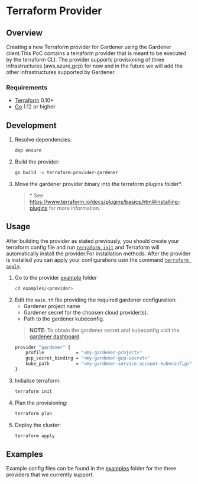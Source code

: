 
# Terraform Provider


## Overview
Creating a new Terraform provider for Gardener using the Gardener client.This PoC contains a terraform provider that is meant to be executed by the terraform CLI. The provider supports provisioning of three infrastructures (aws,azure,gcp) for now and in the future we will add the other infrastructures supported by Gardener.
### Requirements
- [Terraform](https://www.terraform.io/downloads.html) 0.10+
- [Go](https://golang.org/doc/install) 1.12 or higher

## Development

1. Resolve dependencies:
    ```bash
    dep ensure
    ```
2. Build the provider:
    ```bash
    go build -o terraform-provider-gardener
    ```
3. Move the gardener provider binary into the terraform plugins folder*.
    >\* See https://www.terraform.io/docs/plugins/basics.html#installing-plugins for more information.

## Usage

After building the provider as stated previously, you should create your terraform config file and run [`terraform init`](https://www.terraform.io/docs/commands/init.html) and Terraform will automatically install the provider.For installation methods. After the provider is installed you can apply your configurations usin the command [`terraform apply`](https://www.terraform.io/docs/commands/apply.html).

1. Go to the provider [example](https://github.com/kyma-incubator/terraform-provider-gardener/tree/master/examples) folder
    ```bash
    cd examples/<provider>
    ```
2. Edit the `main.tf` file providing the required gardener configuration:
    - Gardener project name
    - Gardener secret for the choosen cloud provider(s).
    - Path to the gardener kubeconfig.
    > **NOTE:** To obtain the gardener secret and kubeconfig visit the [gardener dashboard](https://dashboard.garden.canary.k8s.ondemand.com/login).
    ```bash
    provider "gardener" {
        profile            = "<my-gardener-project>"
        gcp_secret_binding = "<my-gardener-gcp-secret>"
        kube_path          = "<my-gardener-service-account-kubeconfig>"
    }
    ```
3. Initialise terraform:
    ```bash
    terraform init
    ```
4. Plan the provisioning:
    ```bash
    terraform plan
    ```
5. Deploy the cluster:
    ```bash
    terraform apply
    ```
## Examples
Example config files can be found in the [examples](https://github.com/kyma-incubator/terraform-provider-gardener/tree/master/examples) folder for the three providers that we currently support.
